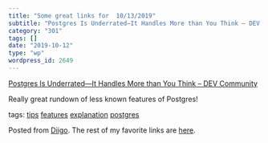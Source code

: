 ```yaml
---
title: "Some great links for  10/13/2019"
subtitle: "Postgres Is Underrated—It Handles More than You Think – DEV Community"
category: "301"
tags: []
date: "2019-10-12"
type: "wp"
wordpress_id: 2649
---
```

[Postgres Is Underrated—It Handles More than You Think – DEV Community ](https://dev.to/heroku/postgres-is-underrated-it-handles-more-than-you-think-4ff3?utm_source=digest_mailer&utm_medium=email&utm_campaign=digest_email) 

Really great rundown of less known features of Postgres!

 tags: [tips](https://www.diigo.com/user/pitosalas/tips) [features](https://www.diigo.com/user/pitosalas/features) [explanation](https://www.diigo.com/user/pitosalas/explanation) [postgres](https://www.diigo.com/user/pitosalas/postgres)

Posted from [Diigo](https://www.diigo.com). The rest of my favorite links are [here](https://www.diigo.com/user/pitosalas).